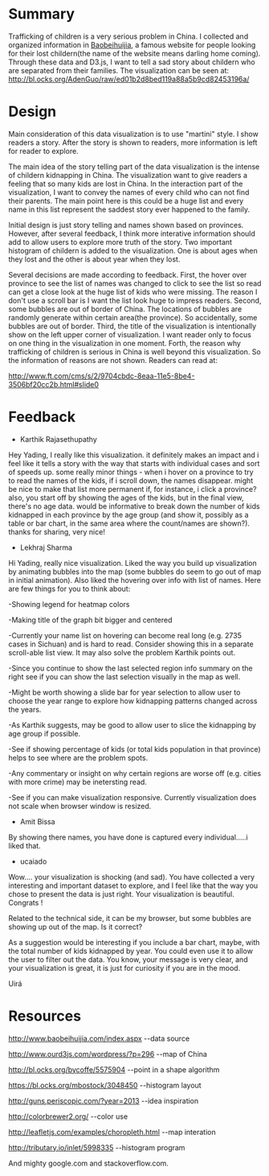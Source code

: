 # Summary


Trafficking of children is a very serious problem in China. I collected and organized information in [Baobeihuijia](http://www.baobeihuijia.com/), a famous website for people looking for their lost childern(the name of the website means darling home coming). Through these data and D3.js, I want to tell a sad story about childern who are separated from their families. The visualization can be seen at:
http://bl.ocks.org/AdenGuo/raw/ed01b2d8bed119a88a5b9cd82453196a/


# Design


Main consideration of this data visualization is to use "martini" style. I show readers a story. After the story is shown to readers, more information is left for reader to explore.


The main idea of the story telling part of the data visualization is the intense of childern kidnapping in China. The visualization want to give readers a feeling that so many kids are lost in China. In the interaction part of the visualization, I want to convey the names of every child who can not find their parents. The main point here is this could be a huge list and every name in this list represent the saddest story ever happened to the family. 


Initial design is just story telling and names shown based on provinces. However, after several feedback, I think more interative information should add to allow users to explore more truth of the story. Two important histogram of childern is added to the visualization. One is about ages when they lost and the other is about year when they lost.


Several decisions are made according to feedback. First, the hover over province to see the list of names was changed to click to see the list so read can get a close look at the huge list of kids who were missing. The reason I don't use a scroll bar is I want the list look huge to impress readers. Second, some bubbles are out of border of China. The locations of bubbles are randomly generate within certain area(the province). So accidentally, some bubbles are out of border. Third, the title of the visualization is intentionally show on the left upper corner of visualization. I want reader only to focus on one thing in the visualization in one moment. Forth, the reason why trafficking of children is serious in China is well beyond this visualization. So the information of reasons are not shown. Readers can read at:


http://www.ft.com/cms/s/2/9704cbdc-8eaa-11e5-8be4-3506bf20cc2b.html#slide0     


# Feedback


* Karthik Rajasethupathy


Hey Yading, I really like this visualization. it definitely makes an impact and i feel like it tells a story with the way that starts with individual cases and sort of speeds up. some really minor things - when i hover on a province to try to read the names of the kids, if i scroll down, the names disappear. might be nice to make that list more permanent if, for instance, i click a province? also, you start off by showing the ages of the kids, but in the final view, there's no age data. would be informative to break down the number of kids kidnapped in each province by the age group (and show it, possibly as a table or bar chart, in the same area where the count/names are shown?). thanks for sharing, very nice!


* Lekhraj Sharma


Hi Yading, really nice visualization. Liked the way you build up visualization by animating bubbles into the map (some bubbles do seem to go out of map in initial animation). Also liked the hovering over info with list of names. Here are few things for you to think about:


-Showing legend for heatmap colors


-Making title of the graph bit bigger and centered


-Currently your name list on hovering can become real long (e.g. 2735 cases in Sichuan) and is hard to read. Consider showing this in a separate scroll-able list view. It may also solve the problem Karthik points out.


-Since you continue to show the last selected region info summary on the right see if you can show the last selection visually in the map as well.


-Might be worth showing a slide bar for year selection to allow user to choose the year range to explore how kidnapping patterns changed across the years.


-As Karthik suggests, may be good to allow user to slice the kidnapping by age group if possible.


-See if showing percentage of kids (or total kids population in that province) helps to see where are the problem spots.


-Any commentary or insight on why certain regions are worse off (e.g. cities with more crime) may be inetersting read.


-See if you can make visualization responsive. Currently visualization does not scale when browser window is resized.


* Amit Bissa


By showing there names, you have done is captured every individual.....i liked that.


* ucaiado


Wow.... your visualization is shocking (and sad). You have collected a very interesting and important dataset to explore, and I feel like that the way you chose to present the data is just right. Your visualization is beautiful. Congrats !


Related to the technical side, it can be my browser, but some bubbles are showing up out of the map. Is it correct?


As a suggestion would be interesting if you include a bar chart, maybe, with the total number of kids kidnapped by year. You could even use it to allow the user to filter out the data. You know, your message is very clear, and your visualization is great, it is just for curiosity if you are in the mood.


Uirá


# Resources


http://www.baobeihuijia.com/index.aspx --data source


http://www.ourd3js.com/wordpress/?p=296 --map of China


http://bl.ocks.org/bycoffe/5575904 --point in a shape algorithm


https://bl.ocks.org/mbostock/3048450 --histogram layout


http://guns.periscopic.com/?year=2013 --idea inspiration


http://colorbrewer2.org/ --color use 


http://leafletjs.com/examples/choropleth.html --map interation


http://tributary.io/inlet/5998335 --histogram program


And mighty google.com and stackoverflow.com.